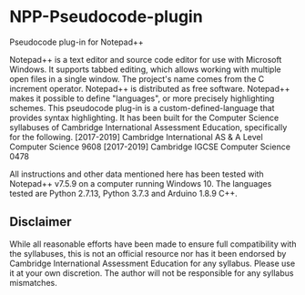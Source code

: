 # NPP-Pseudocode-plugin
Pseudocode plug-in for Notepad++

Notepad++ is a text editor and source code editor for use with Microsoft Windows. It supports tabbed editing, which allows working with multiple open files in a single window. The project's name comes from the C increment operator. Notepad++ is distributed as free software.
Notepad++ makes it possible to define "languages", or more precisely highlighting schemes. This pseudocode plug-in is a custom-defined-language that provides syntax highlighting. It has been built for the Computer Science syllabuses of Cambridge International Assessment Education, specifically for the following.
    [2017-2019] Cambridge International AS & A Level Computer Science 9608
    [2017-2019] Cambridge IGCSE Computer Science 0478

All instructions and other data mentioned here has been tested with Notepad++ v7.5.9 on a computer running Windows 10. The languages tested are Python 2.7.13, Python 3.7.3 and Arduino 1.8.9 C++.

## Disclaimer
While all reasonable efforts have been made to ensure full compatibility with the syllabuses, this is not an official resource nor has it been endorsed by Cambridge International Assessment Education for any syllabus. Please use it at your own discretion. The author will not be responsible for any syllabus mismatches.
